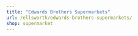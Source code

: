 ```yaml
---
title: "Edwards Brothers Supermarkets"
url: /ellsworth/edwards-brothers-supermarkets/
shop: supermarket
---
```

